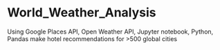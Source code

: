 # World_Weather_Analysis
Using Google Places API, Open Weather API, Jupyter notebook, Python, Pandas make hotel recommendations for >500 global cities

